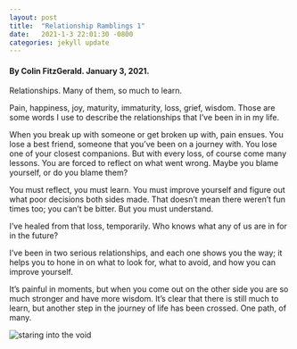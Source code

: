 ```yaml
---
layout: post
title:  "Relationship Ramblings 1"
date:   2021-1-3 22:01:30 -0800
categories: jekyll update
---
```


#### By Colin FitzGerald. January 3, 2021.


Relationships. Many of them, so much to learn.

Pain, happiness, joy, maturity, immaturity, loss, grief, wisdom. Those are some words I use to describe the relationships that I’ve been in in my life.

When you break up with someone or get broken up with, pain ensues. You lose a best friend, someone that you’ve been on a journey with. You lose one of your closest companions. But with every loss, of course come many lessons. You are forced to reflect on what went wrong. Maybe you blame yourself, or do you blame them?

You must reflect, you must learn. You must improve yourself and figure out what poor decisions both sides made. That doesn’t mean there weren’t fun times too; you can’t be bitter. But you must understand.

I’ve healed from that loss, temporarily. Who knows what any of us are in for in the future?

I’ve been in two serious relationships, and each one shows you the way; it helps you to hone in on what to look for, what to avoid, and how you can improve yourself.

It’s painful in moments, but when you come out on the other side you are so much stronger and have more wisdom. It’s clear that there is still much to learn, but another step in the journey of life has been crossed. One path, of many.



![staring into the void](https://github.com/colinfitzgerald328/colinfitzgerald328.github.io/blob/master/images/DSC_0051.JPG?raw=true)
